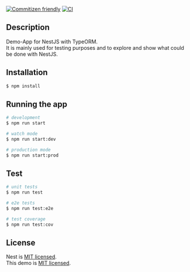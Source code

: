 [![Commitizen friendly](https://img.shields.io/badge/commitizen-friendly-brightgreen.svg)](http://commitizen.github.io/cz-cli/)
[![CI](https://github.com/noctua84/nestjs-demo/actions/workflows/demo-ci.yml/badge.svg?branch=main)](https://github.com/noctua84/nestjs-demo/actions/workflows/demo-ci.yml)
## Description

Demo-App for NestJS with TypeORM.  
It is mainly used for testing purposes and to explore and show what could be done with NestJS.

## Installation

```bash
$ npm install
```

## Running the app

```bash
# development
$ npm run start
```
```bash
# watch mode
$ npm run start:dev
```
```bash
# production mode
$ npm run start:prod
```

## Test

```bash
# unit tests
$ npm run test
```
```bash
# e2e tests
$ npm run test:e2e
```
```bash
# test coverage
$ npm run test:cov
```

## License
Nest is [MIT licensed](LICENSE).  
This demo is [MIT licensed](LICENSE).